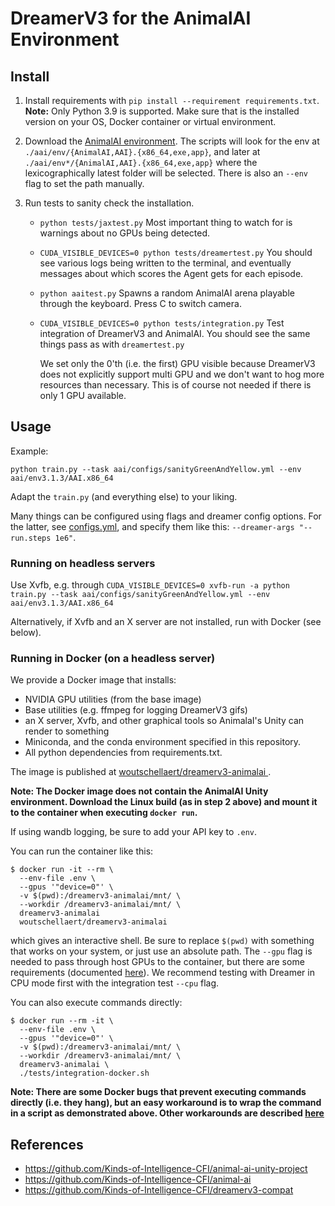 # DreamerV3 for the AnimalAI Environment

## Install

1. Install requirements with `pip install --requirement requirements.txt`.
   **Note:** Only Python 3.9 is supported. Make sure that is the installed version on your OS, Docker container or virtual environment.
2. Download the [AnimalAI environment](https://github.com/Kinds-of-Intelligence-CFI/animal-ai#quick-install-please-see-release-for-latest-version-of-aai-3). The scripts will look for the env at `./aai/env/{AnimalAI,AAI}.{x86_64,exe,app}`, and later at `./aai/env*/{AnimalAI,AAI}.{x86_64,exe,app}` where the lexicographically latest folder will be selected. There is also an `--env` flag to set the path manually.
3. Run tests to sanity check the installation.

   - `python tests/jaxtest.py`
     Most important thing to watch for is warnings about no GPUs being detected.
   - `CUDA_VISIBLE_DEVICES=0 python tests/dreamertest.py`
     You should see various logs being written to the terminal, and eventually messages about which scores the Agent gets for each episode.
   - `python aaitest.py`
     Spawns a random AnimalAI arena playable through the keyboard. Press C to switch camera.
   - `CUDA_VISIBLE_DEVICES=0 python tests/integration.py`
     Test integration of DreamerV3 and AnimalAI. You should see the same things pass as with `dreamertest.py`

     We set only the 0'th (i.e. the first) GPU visible because DreamerV3 does not explicitly support multi GPU and we don't want to hog more resources than necessary. This is of course not needed if there is only 1 GPU available.

## Usage

Example:

```shell
python train.py --task aai/configs/sanityGreenAndYellow.yml --env aai/env3.1.3/AAI.x86_64
```

Adapt the `train.py` (and everything else) to your liking.

Many things can be configured using flags and dreamer config options.
For the latter, see [configs.yml](https://github.com/Kinds-of-Intelligence-CFI/dreamerv3-compat/blob/main/dreamerv3/configs.yaml), and specify them like this: `--dreamer-args "--run.steps 1e6"`.

### Running on headless servers

Use Xvfb, e.g. through `CUDA_VISIBLE_DEVICES=0 xvfb-run -a python train.py --task aai/configs/sanityGreenAndYellow.yml --env aai/env3.1.3/AAI.x86_64`

Alternatively, if Xvfb and an X server are not installed, run with Docker (see below).

### Running in Docker (on a headless server)

We provide a Docker image that installs:

- NVIDIA GPU utilities (from the base image)
- Base utilities (e.g. ffmpeg for logging DreamerV3 gifs)
- an X server, Xvfb, and other graphical tools so AnimalaI's Unity can render to something
- Miniconda, and the conda environment specified in this repository.
- All python dependencies from requirements.txt.

The image is published at [woutschellaert/dreamerv3-animalai
](https://hub.docker.com/r/woutschellaert/dreamerv3-animalai).

**Note: The Docker image does not contain the AnimalAI Unity environment. Download the Linux build (as in step 2 above) and mount it to the container when executing `docker run`.**

If using wandb logging, be sure to add your API key to `.env`.

You can run the container like this:

```shell
$ docker run -it --rm \
  --env-file .env \
  --gpus '"device=0"' \
  -v $(pwd):/dreamerv3-animalai/mnt/ \
  --workdir /dreamerv3-animalai/mnt/ \
  dreamerv3-animalai
  woutschellaert/dreamerv3-animalai
```

which gives an interactive shell. Be sure to replace `$(pwd)` with something that works on your system, or just use an absolute path. The `--gpu` flag is needed to pass through host GPUs to the container, but there are some requirements (documented [here](https://docs.docker.com/config/containers/resource_constraints/#gpu)). We recommend testing with Dreamer in CPU mode first with the integration test `--cpu` flag.

You can also execute commands directly:

```shell
$ docker run --rm -it \
  --env-file .env \
  --gpus '"device=0"' \
  -v $(pwd):/dreamerv3-animalai/mnt/ \
  --workdir /dreamerv3-animalai/mnt/ \
  dreamerv3-animalai \
  ./tests/integration-docker.sh
```

**Note: There are some Docker bugs that prevent executing commands directly (i.e. they hang), but an easy workaround is to wrap the command in a script as demonstrated above. Other workarounds are described [here](https://stackoverflow.com/questions/41130240/docker-command-wont-work-unless-i-open-an-interactive-bash-terminal.)**

## References

- <https://github.com/Kinds-of-Intelligence-CFI/animal-ai-unity-project>
- <https://github.com/Kinds-of-Intelligence-CFI/animal-ai>
- <https://github.com/Kinds-of-Intelligence-CFI/dreamerv3-compat>
